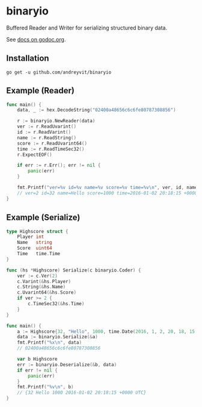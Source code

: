 # binaryio

Buffered Reader and Writer for serializing structured binary data.

See [docs on godoc.org](https://godoc.org/github.com/andreyvit/binaryio).


## Installation

    go get -u github.com/andreyvit/binaryio


## Example (Reader)

```go
func main() {
    data, _ := hex.DecodeString("02400a48656c6c6fe80787308856")

    r := binaryio.NewReader(data)
    ver := r.ReadUvarint()
    id := r.ReadVarint()
    name := r.ReadString()
    score := r.ReadUvarint64()
    time := r.ReadTimeSec32()
    r.ExpectEOF()

    if err := r.Err(); err != nil {
        panic(err)
    }

    fmt.Printf("ver=%v id=%v name=%v score=%v time=%v\n", ver, id, name, score, time)
    // ver=2 id=32 name=Hello score=1000 time=2016-01-02 20:18:15 +0000 UTC
}
```

## Example (Serialize)

```go
type Highscore struct {
    Player int
    Name   string
    Score  uint64
    Time   time.Time
}

func (hs *Highscore) Serialize(c binaryio.Coder) {
    ver := c.Ver(2)
    c.Varint(&hs.Player)
    c.String(&hs.Name)
    c.Uvarint64(&hs.Score)
    if ver >= 2 {
        c.TimeSec32(&hs.Time)
    }
}

func main() {
    a := Highscore{32, "Hello", 1000, time.Date(2016, 1, 2, 20, 18, 15, 0, time.UTC)}
    data := binaryio.Serialize(&a)
    fmt.Printf("%x\n", data)
    // 02400a48656c6c6fe80787308856

    var b Highscore
    err := binaryio.Deserialize(&b, data)
    if err != nil {
        panic(err)
    }
    fmt.Printf("%v\n", b)
    // {32 Hello 1000 2016-01-02 20:18:15 +0000 UTC}
}
```

